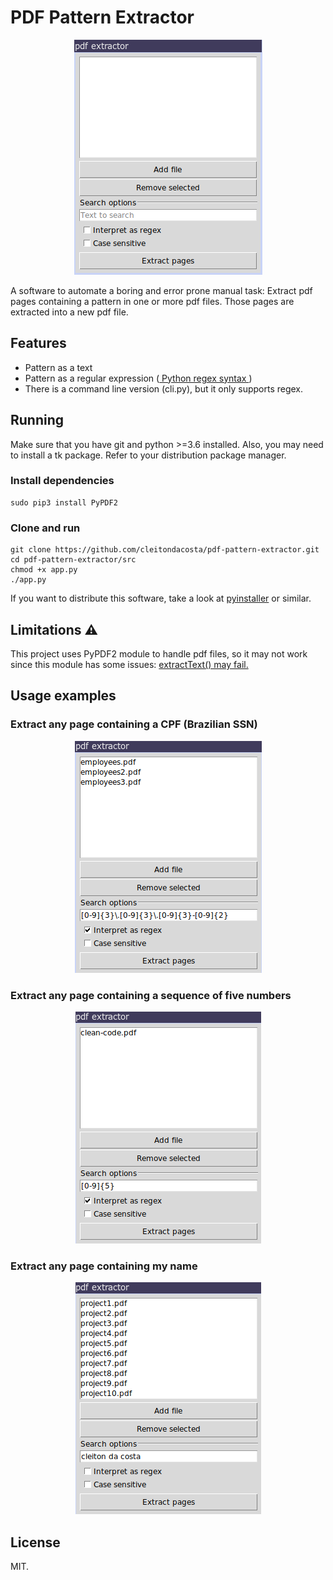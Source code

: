# PDF Pattern Extractor

<p align="center">
<img src="https://raw.githubusercontent.com/cleitondacosta/pdf-pattern-extractor/master/examples/pdf-pattern-extractor.png" alt="printscreen" />
</p>

A software to automate a boring and error prone manual task:
Extract pdf pages containing a pattern in one or more pdf files. 
Those pages are extracted into a new pdf file.

## Features

- Pattern as a text
- Pattern as a regular expression 
(<a href="https://docs.python.org/3/library/re.html#regular-expression-syntax">
Python regex syntax
</a>)
- There is a command line version (cli.py), but it only supports regex.

## Running

Make sure that you have git and python >=3.6 installed.
Also, you may need to install a tk package. 
Refer to your distribution package manager.

### Install dependencies

```
sudo pip3 install PyPDF2
```

### Clone and run

```
git clone https://github.com/cleitondacosta/pdf-pattern-extractor.git
cd pdf-pattern-extractor/src
chmod +x app.py
./app.py
```

If you want to distribute this software, take a look at 
<a href="https://www.pyinstaller.org">pyinstaller</a>
or similar.

## Limitations :warning:

This project uses PyPDF2 module to handle pdf files, so it may not work
since this module has some issues:
<a href="https://pythonhosted.org/PyPDF2/PageObject.html#PyPDF2.pdf.PageObject.extractText">extractText() may fail.</a>

## Usage examples

### Extract any page containing a CPF (Brazilian SSN)

<p align="center">
<img src="https://raw.githubusercontent.com/cleitondacosta/pdf-pattern-extractor/master/examples/example1.png" alt="printscreen-example1" />
</p>

### Extract any page containing a sequence of five numbers

<p align="center">
<img src="https://raw.githubusercontent.com/cleitondacosta/pdf-pattern-extractor/master/examples/example2.png" alt="printscreen-example2" />
</p>

### Extract any page containing my name

<p align="center">
<img src="https://raw.githubusercontent.com/cleitondacosta/pdf-pattern-extractor/master/examples/example3.png" alt="printscreen-example3" />
</p>

## License

MIT.

